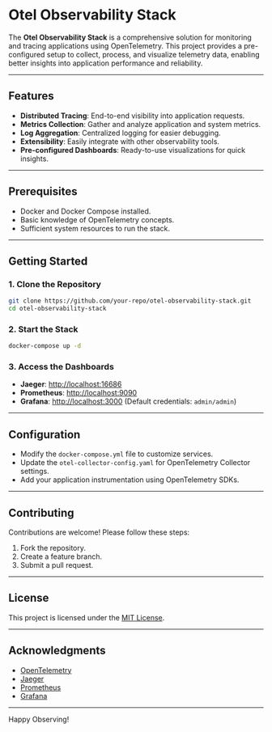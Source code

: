 # Otel Observability Stack

The **Otel Observability Stack** is a comprehensive solution for monitoring and tracing applications using OpenTelemetry. This project provides a pre-configured setup to collect, process, and visualize telemetry data, enabling better insights into application performance and reliability.

---

## Features

- **Distributed Tracing**: End-to-end visibility into application requests.
- **Metrics Collection**: Gather and analyze application and system metrics.
- **Log Aggregation**: Centralized logging for easier debugging.
- **Extensibility**: Easily integrate with other observability tools.
- **Pre-configured Dashboards**: Ready-to-use visualizations for quick insights.

---

## Prerequisites

- Docker and Docker Compose installed.
- Basic knowledge of OpenTelemetry concepts.
- Sufficient system resources to run the stack.

---

## Getting Started

### 1. Clone the Repository
```bash
git clone https://github.com/your-repo/otel-observability-stack.git
cd otel-observability-stack
```

### 2. Start the Stack
```bash
docker-compose up -d
```

### 3. Access the Dashboards
- **Jaeger**: [http://localhost:16686](http://localhost:16686)
- **Prometheus**: [http://localhost:9090](http://localhost:9090)
- **Grafana**: [http://localhost:3000](http://localhost:3000) (Default credentials: `admin/admin`)

---

## Configuration

- Modify the `docker-compose.yml` file to customize services.
- Update the `otel-collector-config.yaml` for OpenTelemetry Collector settings.
- Add your application instrumentation using OpenTelemetry SDKs.

---

## Contributing

Contributions are welcome! Please follow these steps:
1. Fork the repository.
2. Create a feature branch.
3. Submit a pull request.

---

## License

This project is licensed under the [MIT License](LICENSE).

---

## Acknowledgments

- [OpenTelemetry](https://opentelemetry.io/)
- [Jaeger](https://www.jaegertracing.io/)
- [Prometheus](https://prometheus.io/)
- [Grafana](https://grafana.com/)

---

Happy Observing!